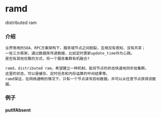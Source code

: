 # ramd
distributed ram

### 介绍

    业界常用的SOA、RPC方案架构下，服务端节点之间割裂，互相没有感知、没有共享；
    一些三方框架，通过数据库传递数据，比如定时更新update_time作为心跳。
    是否有其他优雅的方式，将一个服务集群有机融合?
    
    ramd，distributed ram，希望建立一种机制，能将节点的状态快速地同步给集群。
    这里的状态，可以是缓存、定时任务和内存运算的中间结果等。
    ramd保证，在网络通畅的情况下，只有一个节点读写目标数据，并可以从任意节点获得该数据。
    
### 例子

#### putIfAbsent

    
